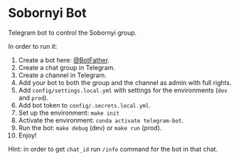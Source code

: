 # Sobornyi Bot
Telegram bot to control the Sobornyi group.

In order to run it:
1. Create a bot here: [@BotFather](https://t.me/BotFather).
1. Create a chat group in Telegram.
1. Create a channel in Telegram.
1. Add your bot to both the group and the channel as admin with full rights.
1. Add `config/settings.local.yml` with settings for the environments (`dev` and `prod`).
1. Add bot token to `config/.secrets.local.yml`.
1. Set up the environment: `make init`
1. Activate the environment: `conda activate telegram-bot`.
1. Run the bot: `make debug` (dev) or `make run` (prod).
1. Enjoy!

Hint: in order to get `chat_id` run `/info` command for the bot in that chat.